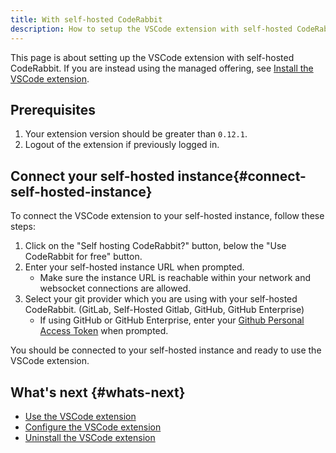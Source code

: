 ```yaml
---
title: With self-hosted CodeRabbit
description: How to setup the VSCode extension with self-hosted CodeRabbit
---
```


This page is about setting up the VSCode extension with self-hosted CodeRabbit. If you are instead using the managed offering, see [Install the VSCode extension](/guides/install-vscode).

## Prerequisites

1. Your extension version should be greater than `0.12.1`.
2. Logout of the extension if previously logged in.

## Connect your self-hosted instance{#connect-self-hosted-instance}

To connect the VSCode extension to your self-hosted instance, follow these steps:

1. Click on the "Self hosting CodeRabbit?" button, below the "Use CodeRabbit for free" button.
2. Enter your self-hosted instance URL when prompted.
   - Make sure the instance URL is reachable within your network and websocket connections are allowed.
3. Select your git provider which you are using with your self-hosted CodeRabbit. (GitLab, Self-Hosted Gitlab, GitHub, GitHub Enterprise)
   - If using GitHub or GitHub Enterprise, enter your [Github Personal Access Token](https://docs.github.com/en/authentication/keeping-your-account-and-data-secure/managing-your-personal-access-tokens) when prompted.

You should be connected to your self-hosted instance and ready to use the VSCode extension.

## What's next {#whats-next}

- [Use the VSCode extension](/guides/use-vscode)
- [Configure the VSCode extension](/guides/config-vscode)
- [Uninstall the VSCode extension](/guides/uninstall-vscode)
